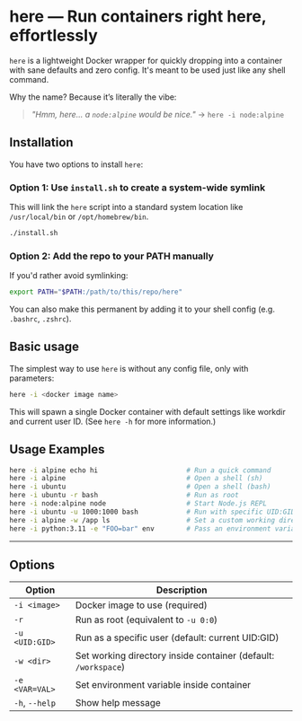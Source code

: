 # here — Run containers right **here**, effortlessly

`here` is a lightweight Docker wrapper for quickly dropping into a container with sane defaults and zero config. It's meant to be used just like any shell command.

Why the name? Because it’s literally the vibe:

> *"Hmm, here... a `node:alpine` would be nice."*
> → `here -i node:alpine`

## Installation

You have two options to install `here`:

### Option 1: Use `install.sh` to create a system-wide symlink

This will link the `here` script into a standard system location like `/usr/local/bin` or `/opt/homebrew/bin`.

```bash
./install.sh
```

### Option 2: Add the repo to your PATH manually

If you'd rather avoid symlinking:

```bash
export PATH="$PATH:/path/to/this/repo/here"
```

You can also make this permanent by adding it to your shell config (e.g. `.bashrc`, `.zshrc`).

## Basic usage

The simplest way to use `here` is without any config file, only with parameters:

```bash
here -i <docker image name>
```

This will spawn a single Docker container with default settings like workdir and current user ID.
(See `here -h` for more information.)

## Usage Examples

```bash
here -i alpine echo hi                      # Run a quick command
here -i alpine                              # Open a shell (sh)
here -i ubuntu                              # Open a shell (bash)
here -i ubuntu -r bash                      # Run as root
here -i node:alpine node                    # Start Node.js REPL
here -i ubuntu -u 1000:1000 bash            # Run with specific UID:GID
here -i alpine -w /app ls                   # Set a custom working directory
here -i python:3.11 -e "FOO=bar" env        # Pass an environment variable
```
---

## Options

| Option         | Description                                                    |
| -------------- | -------------------------------------------------------------- |
| `-i <image>`   | Docker image to use (required)                                 |
| `-r`           | Run as root (equivalent to `-u 0:0`)                           |
| `-u <UID:GID>` | Run as a specific user (default: current UID\:GID)             |
| `-w <dir>`     | Set working directory inside container (default: `/workspace`) |
| `-e <VAR=VAL>` | Set environment variable inside container                      |
| `-h`, `--help` | Show help message                                              |

